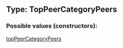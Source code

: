 ## Type: TopPeerCategoryPeers  

### Possible values (constructors):

[topPeerCategoryPeers](../constructors/topPeerCategoryPeers.md)  

